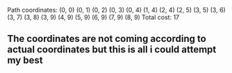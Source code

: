Path coordinates:
(0, 0)
(0, 1)
(0, 2)
(0, 3)
(0, 4)
(1, 4)
(2, 4)
(2, 5)
(3, 5)
(3, 6)
(3, 7)
(3, 8)
(3, 9)
(4, 9)
(5, 9)
(6, 9)
(7, 9)
(8, 9)
Total cost: 17


## The coordinates are not coming according to actual coordinates but this is all i could attempt my best
